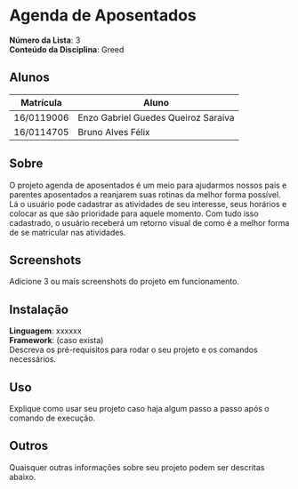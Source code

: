 # Agenda de Aposentados

**Número da Lista**: 3<br>
**Conteúdo da Disciplina**: Greed<br>

## Alunos
|Matrícula | Aluno |
| -- | -- |
| 16/0119006 | Enzo Gabriel Guedes Queiroz Saraiva |
| 16/0114705  |  Bruno Alves Félix |

## Sobre 
O projeto agenda de aposentados é um meio para ajudarmos nossos pais e parentes aposentados a reanjarem suas rotinas da melhor forma possível. Lá o usuário pode cadastrar as atividades de seu interesse, seus horários e colocar as que são prioridade para aquele momento. Com tudo isso cadastrado, o usuário receberá um retorno visual de como é a melhor forma de se matricular nas atividades.

## Screenshots
Adicione 3 ou mais screenshots do projeto em funcionamento.

## Instalação 
**Linguagem**: xxxxxx<br>
**Framework**: (caso exista)<br>
Descreva os pré-requisitos para rodar o seu projeto e os comandos necessários.

## Uso 
Explique como usar seu projeto caso haja algum passo a passo após o comando de execução.

## Outros 
Quaisquer outras informações sobre seu projeto podem ser descritas abaixo.




